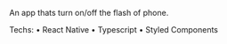 An app thats turn on/off the flash of phone.

Techs: 
• React Native
• Typescript
• Styled Components